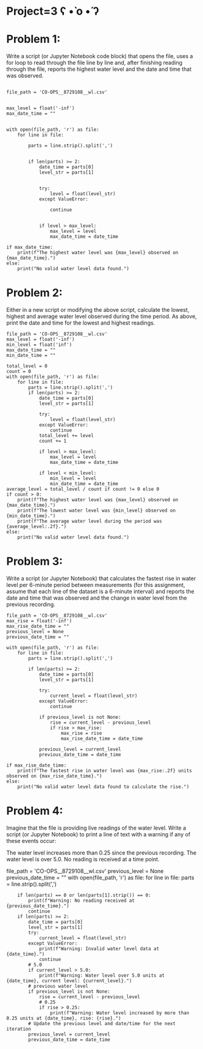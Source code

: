#  Project=3 	ʕ •̀ o •́ ʔ


# Problem 1:
Write a script (or Jupyter Notebook code block) that opens the file, uses a for loop to read through the file line by line and, after finishing reading through the file, reports the highest water level and the date and time that was observed.
~~~~~~~~~~~~~~~~~~~~~~~~~~~~~~

file_path = 'CO-OPS__8729108__wl.csv'


max_level = float('-inf') 
max_date_time = ""


with open(file_path, 'r') as file:
    for line in file:
        
        parts = line.strip().split(',')

      
        if len(parts) >= 2:
            date_time = parts[0]  
            level_str = parts[1]  

          
            try:
                level = float(level_str)
            except ValueError:
              
                continue

           
            if level > max_level:
                max_level = level
                max_date_time = date_time

if max_date_time:
    print(f"The highest water level was {max_level} observed on {max_date_time}.")
else:
    print("No valid water level data found.")
~~~~~~~~~~~~~~~~~~~~~~~~~~~~~~~~~~~~
  #  Problem 2:
Either in a new script or modifying the above script, calculate the lowest, highest and average water level observed during the time period. As above, print the date and time for the lowest and highest readings. 

~~~~~~~~~~~~~~~~~~~~~~~~~~~~~~~~
file_path = 'CO-OPS__8729108__wl.csv'
max_level = float('-inf')  
min_level = float('inf')  
max_date_time = ""
min_date_time = ""

total_level = 0
count = 0
with open(file_path, 'r') as file:
    for line in file:  
        parts = line.strip().split(',')
        if len(parts) >= 2:
            date_time = parts[0]  
            level_str = parts[1] 
            
            try:
                level = float(level_str)
            except ValueError:   
                continue
            total_level += level
            count += 1

            if level > max_level:
                max_level = level
                max_date_time = date_time

            if level < min_level:
                min_level = level
                min_date_time = date_time
average_level = total_level / count if count != 0 else 0
if count > 0:
    print(f"The highest water level was {max_level} observed on {max_date_time}.")
    print(f"The lowest water level was {min_level} observed on {min_date_time}.")
    print(f"The average water level during the period was {average_level:.2f}.")
else:
    print("No valid water level data found.")
~~~~~~~~~~~~~~~~~~~~~~~~~~~~~~~~~~

# Problem 3:
Write a script (or Jupyter Notebook) that calculates the fastest rise in water level per 6-minute period between measurements (for this assignment, assume that each line of the dataset is a 6-minute interval) and reports the date and time that was observed and the change in water level from the previous recording.
~~~~~~~~~~~~~~~~~~~~
file_path = 'CO-OPS__8729108__wl.csv'
max_rise = float('-inf')  
max_rise_date_time = ""
previous_level = None  
previous_date_time = "" 

with open(file_path, 'r') as file:
    for line in file:
        parts = line.strip().split(',')
        
        if len(parts) >= 2:
            date_time = parts[0]  
            level_str = parts[1]  
            
            try:
                current_level = float(level_str)
            except ValueError:
                continue

            if previous_level is not None:
                rise = current_level - previous_level   
                if rise > max_rise:
                    max_rise = rise
                    max_rise_date_time = date_time

            previous_level = current_level
            previous_date_time = date_time

if max_rise_date_time:
    print(f"The fastest rise in water level was {max_rise:.2f} units observed on {max_rise_date_time}.")
else:
    print("No valid water level data found to calculate the rise.")
~~~~~~~~~~~~~~~~~~~~~~~~~~

# Problem 4:
Imagine that the file is providing live readings of the water level. Write a script (or Jupyter Notebook) to print a line of text with a warning if any of these events occur:

The water level increases more than 0.25 since the previous recording.
The water level is over 5.0.
No reading is received at a time point.

file_path = 'CO-OPS__8729108__wl.csv'
previous_level = None  
previous_date_time = ""
with open(file_path, 'r') as file:
    for line in file:
        parts = line.strip().split(',')
        
        if len(parts) == 0 or len(parts[1].strip()) == 0:
            print(f"Warning: No reading received at {previous_date_time}.")
            continue
        if len(parts) >= 2:
            date_time = parts[0]  
            level_str = parts[1]  
            try:
                current_level = float(level_str)
            except ValueError:
                print(f"Warning: Invalid water level data at {date_time}.")
                continue
            # 5.0
            if current_level > 5.0:
                print(f"Warning: Water level over 5.0 units at {date_time}, current level: {current_level}.")
            # previous water level
            if previous_level is not None:
                rise = current_level - previous_level     
                # 0.25
                if rise > 0.25:
                    print(f"Warning: Water level increased by more than 0.25 units at {date_time}, rise: {rise}.")
            # Update the previous level and date/time for the next iteration
            previous_level = current_level
            previous_date_time = date_time



